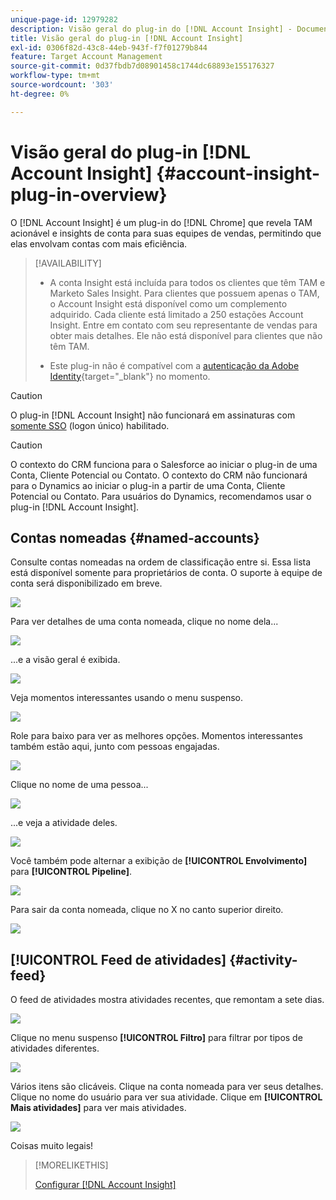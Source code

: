 ```yaml
---
unique-page-id: 12979282
description: Visão geral do plug-in do [!DNL Account Insight] - Documentação do Marketo - Documentação do produto
title: Visão geral do plug-in [!DNL Account Insight]
exl-id: 0306f82d-43c8-44eb-943f-f7f01279b844
feature: Target Account Management
source-git-commit: 0d37fbdb7d08901458c1744dc68893e155176327
workflow-type: tm+mt
source-wordcount: '303'
ht-degree: 0%

---
```


# Visão geral do plug-in [!DNL Account Insight] {#account-insight-plug-in-overview}

O [!DNL Account Insight] é um plug-in do [!DNL Chrome] que revela TAM acionável e insights de conta para suas equipes de vendas, permitindo que elas envolvam contas com mais eficiência.

>[!AVAILABILITY]
>
>* A conta Insight está incluída para todos os clientes que têm TAM e Marketo Sales Insight. Para clientes que possuem apenas o TAM, o Account Insight está disponível como um complemento adquirido. Cada cliente está limitado a 250 estações Account Insight. Entre em contato com seu representante de vendas para obter mais detalhes. Ele não está disponível para clientes que não têm TAM.
>
>* Este plug-in não é compatível com a [autenticação da Adobe Identity](/help/marketo/product-docs/administration/marketo-with-adobe-identity/adobe-identity-management-overview.md){target="_blank"} no momento.

>[!CAUTION]
>
>O plug-in [!DNL Account Insight] não funcionará em assinaturas com [somente SSO](/help/marketo/product-docs/administration/additional-integrations/restrict-user-login-to-sso-only.md) (logon único) habilitado.

>[!CAUTION]
>
>O contexto do CRM funciona para o Salesforce ao iniciar o plug-in de uma Conta, Cliente Potencial ou Contato. O contexto do CRM não funcionará para o Dynamics ao iniciar o plug-in a partir de uma Conta, Cliente Potencial ou Contato. Para usuários do Dynamics, recomendamos usar o plug-in [!DNL Account Insight].

## Contas nomeadas {#named-accounts}

Consulte contas nomeadas na ordem de classificação entre si. Essa lista está disponível somente para proprietários de conta. O suporte à equipe de conta será disponibilizado em breve.

![](assets/na1.png)

Para ver detalhes de uma conta nomeada, clique no nome dela...

![](assets/na3.png)

...e a visão geral é exibida.

![](assets/na4.png)

Veja momentos interessantes usando o menu suspenso.

![](assets/na5.png)

Role para baixo para ver as melhores opções. Momentos interessantes também estão aqui, junto com pessoas engajadas.

![](assets/na6.png)

Clique no nome de uma pessoa...

![](assets/na7.png)

...e veja a atividade deles.

![](assets/na8.png)

Você também pode alternar a exibição de **[!UICONTROL Envolvimento]** para **[!UICONTROL Pipeline]**.

![](assets/na9.png)

Para sair da conta nomeada, clique no X no canto superior direito.

![](assets/na10.png)

## [!UICONTROL Feed de atividades] {#activity-feed}

O feed de atividades mostra atividades recentes, que remontam a sete dias.

![](assets/af1.png)

Clique no menu suspenso **[!UICONTROL Filtro]** para filtrar por tipos de atividades diferentes.

![](assets/af2.png)

Vários itens são clicáveis. Clique na conta nomeada para ver seus detalhes. Clique no nome do usuário para ver sua atividade. Clique em **[!UICONTROL Mais atividades]** para ver mais atividades.

![](assets/af3.png)

Coisas muito legais!

>[!MORELIKETHIS]
>
>[Configurar [!DNL Account Insight]](/help/marketo/product-docs/target-account-management/setup-tam/set-up-account-insight.md)
